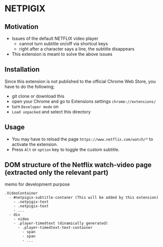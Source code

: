 # NETPIGIX

## Motivation
* Issues of the default NETFLIX video player
  - cannot turn subtitle on/off via shortcut keys
  - right after a character says a line, the subtitle disappears
* This extension is meant to solve the above issues

## Installation
Since this extension is not published to the official Chrome Web Store, you have to do the following;
* git clone or download this
* open your Chrome and go to Extensions settings `chrome://extensions/`
* turn `Developer mode` on
* `Load unpacked` and select this directory

## Usage
* You may have to reload the page `https://www.netflix.com/watch/*` to activate the extension.
* Press `Alt` or `option` key to toggle the custom subtitle.

## DOM structure of the Netflix watch-video page (extracted only the relevant part)
memo for development purpose

```
.VideoContainer
  - #netpigix-subtitle-contaner (This will be added by this extension)
    - .netpigix-text
    - .netpigix-text
    - ...
  - div
    - video
    - .player-timedtext (dinamically generated)
      - .player-timedtext-text-container
        - span
        - span
        - ...
```
